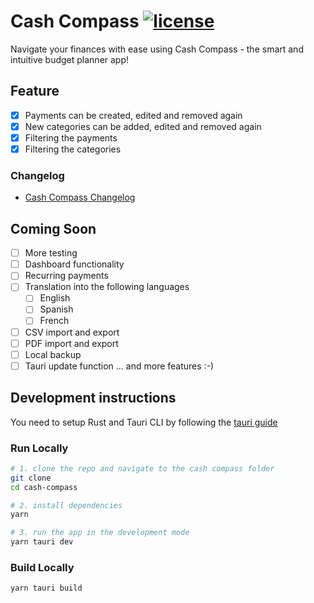 # Cash Compass [![license](https://img.shields.io/github/license/DAVFoundation/captain-n3m0.svg?style=flat)](https://github.com/m-jacobi/cash-compass/blob/develop/LICENSE.md)

Navigate your finances with ease using Cash Compass - the smart and intuitive budget planner app!

## Feature

- [x] Payments can be created, edited and removed again
- [x] New categories can be added, edited and removed again
- [x] Filtering the payments
- [x] Filtering the categories

### Changelog

* [Cash Compass Changelog](CHANGELOG.md)

## Coming Soon

- [ ] More testing
- [ ] Dashboard functionality
- [ ] Recurring payments
- [ ] Translation into the following languages
  - [ ] English
  - [ ] Spanish
  - [ ] French
- [ ] CSV import and export
- [ ] PDF import and export
- [ ] Local backup
- [ ] Tauri update function
... and more features :-)

## Development instructions

You need to setup Rust and Tauri CLI by following the [tauri guide](https://tauri.app/v1/guides/getting-started/prerequisites/)

### Run Locally

```bash
# 1. clone the repo and navigate to the cash compass folder
git clone 
cd cash-compass

# 2. install dependencies
yarn

# 3. run the app in the development mode
yarn tauri dev
```

### Build Locally

```bash
yarn tauri build
```

